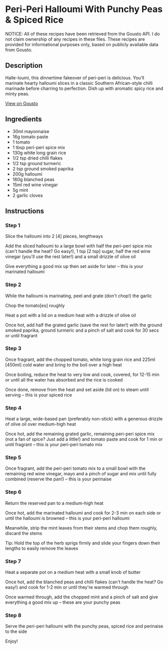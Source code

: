 # Peri-Peri Halloumi With Punchy Peas & Spiced Rice

NOTICE: All of these recipes have been retrieved from the Gousto API. I do not claim ownership of any recipes in these files. These recipes are provided for informational purposes only, based on publicly available data from Gousto.

## Description

Halle-loumi, this dinnertime fakeover of peri-peri is delicious. You’ll marinate hearty halloumi slices in a classic Southern African-style chilli marinade before charring to perfection. Dish up with aromatic spicy rice and minty peas.

[View on Gousto](https://www.gousto.co.uk/recipes/cookbook/peri-peri-halloumi-with-punchy-peas-spiced-rice)

## Ingredients

- 30ml mayonnaise
- 16g tomato paste
- 1 tomato
- 1 tbsp peri-peri spice mix 
- 130g white long grain rice
- 1/2 tsp dried chilli flakes
- 1/2 tsp ground turmeric
- 2 tsp ground smoked paprika
- 200g halloumi
- 160g blanched peas
- 15ml red wine vinegar
- 5g mint
- 2 garlic cloves

## Instructions


### Step 1

Slice the halloumi into 2 <span class="text-danger">[4] </span>pieces, lengthways

Add the sliced halloumi to a large bowl with half the peri-peri spice mix (can't handle the heat? Go easy!), 1 tsp <span class="text-danger">[2 tsp] </span>sugar, half the red wine vinegar (you'll use the rest later!) and a small drizzle of olive oil

Give everything a good mix up then set aside for later – this is your marinated halloumi


### Step 2

While the halloumi is marinating, peel and grate (don't chop!) the garlic

Chop the tomato<span class="text-danger">[es]</span> roughly

Heat a pot with a lid on a medium heat with a drizzle of olive oil

Once hot, add half the grated garlic (save the rest for later!) with the ground smoked paprika, ground turmeric and a pinch of salt and cook for 30 secs or until fragrant


### Step 3

Once fragrant, add the chopped tomato, white long grain rice and 225ml <span class="text-danger">[450ml]</span> cold water and bring to the boil over a high heat

Once boiling, reduce the heat to very low and cook, covered, for 12-15 min or until all the water has absorbed and the rice is cooked

Once done, remove from the heat and set aside (lid on) to steam until serving – this is your spiced rice


### Step 4

Heat a large, wide-based pan (preferably non-stick) with a generous drizzle of olive oil over medium-high heat

Once hot, add the remaining grated garlic, remaining peri-peri spice mix (not a fan of spice? Just add a little!) and tomato paste and cook for 1 min or until fragrant – this is your peri-peri tomato mix


### Step 5

Once fragrant, add the peri-peri tomato mix to a small bowl with the remaining red wine vinegar, mayo and a pinch of sugar and mix until fully combined (reserve the pan!) – this is your perinaise


### Step 6

Return the reserved pan to a medium-high heat

Once hot, add the marinated halloumi and cook for 2-3 min on each side or until the halloumi is browned – this is your peri-peri halloumi

Meanwhile, strip the mint leaves from their stems and chop them roughly, discard the stems

Tip: Hold the top of the herb sprigs firmly and slide your fingers down their lengths to easily remove the leaves


### Step 7

Heat a separate pot on a medium heat with a small knob of butter

Once hot, add the blanched peas and chilli flakes (can't handle the heat? Go easy!) and cook for 1-2 min or until they're warmed through

Once warmed through, add the chopped mint and a pinch of salt and give everything a good mix up – these are your punchy peas

### Step 8

Serve the peri-peri halloumi with the punchy peas, spiced rice and perinaise to the side

Enjoy!

